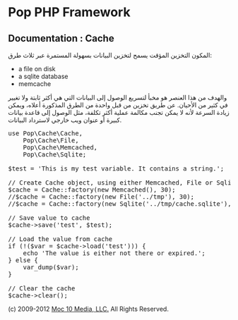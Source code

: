 Pop PHP Framework
=================

Documentation : Cache
---------------------

المكون التخزين المؤقت يسمح لتخزين البيانات بسهولة المستمرة عبر ثلاث طرق:


* a file on disk
* a sqlite database
* memcache

والهدف من هذا العنصر هو مخبأ لتسريع الوصول إلى البيانات التي هي أكثر ثابتة ولا تغيير في كثير من الأحيان. عن طريق تخزين من قبل واحدة من الطرق المذكورة أعلاه، ويمكن زيادة السرعة لأنه لا يمكن تجنب مكالمة عملية أكثر تكلفة، مثل الوصول إلى قاعدة بيانات كبيرة أو عنوان ويب خارجي لاسترداد البيانات.


<pre>
use Pop\Cache\Cache,
    Pop\Cache\File,
    Pop\Cache\Memcached,
    Pop\Cache\Sqlite;

$test = 'This is my test variable. It contains a string.';

// Create Cache object, using either Memcached, File or Sqlite
$cache = Cache::factory(new Memcached(), 30);
//$cache = Cache::factory(new File('../tmp'), 30);
//$cache = Cache::factory(new Sqlite('../tmp/cache.sqlite'), 30);

// Save value to cache
$cache->save('test', $test);

// Load the value from cache
if (!($var = $cache->load('test'))) {
    echo 'The value is either not there or expired.';
} else {
    var_dump($var);
}

// Clear the cache
$cache->clear();
</pre>

(c) 2009-2012 [Moc 10 Media, LLC.](http://www.moc10media.com) All Rights Reserved.
